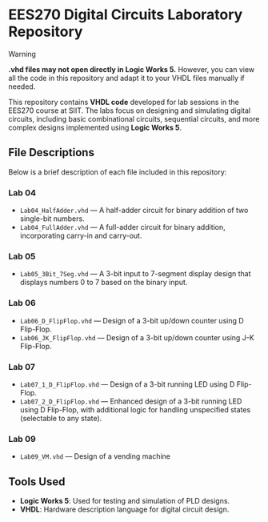 # EES270 Digital Circuits Laboratory Repository

> [!WARNING]
> **.vhd files may not open directly in Logic Works 5.** However, you can view all the code in this repository and adapt it to your VHDL files manually if needed.

This repository contains **VHDL code** developed for lab sessions in the EES270 course at SIIT. The labs focus on designing and simulating digital circuits, including basic combinational circuits, sequential circuits, and more complex designs implemented using **Logic Works 5**.

## File Descriptions
Below is a brief description of each file included in this repository:

### **Lab 04**
- `Lab04_HalfAdder.vhd` — A half-adder circuit for binary addition of two single-bit numbers.
- `Lab04_FullAdder.vhd` — A full-adder circuit for binary addition, incorporating carry-in and carry-out.

### **Lab 05**
- `Lab05_3Bit_7Seg.vhd` — A 3-bit input to 7-segment display design that displays numbers 0 to 7 based on the binary input.

### **Lab 06**
- `Lab06_D_FlipFlop.vhd` — Design of a 3-bit up/down counter using D Flip-Flop.
- `Lab06_JK_FlipFlop.vhd` — Design of a 3-bit up/down counter using J-K Flip-Flop.

### **Lab 07**
- `Lab07_1_D_FlipFlop.vhd` — Design of a 3-bit running LED using D Flip-Flop.
- `Lab07_2_D_FlipFlop.vhd` — Enhanced design of a 3-bit running LED using D Flip-Flop, with additional logic for handling unspecified states (selectable to any state).

### **Lab 09**
- `Lab09_VM.vhd` — Design of a vending machine

## Tools Used
- **Logic Works 5**: Used for testing and simulation of PLD designs.
- **VHDL**: Hardware description language for digital circuit design.
